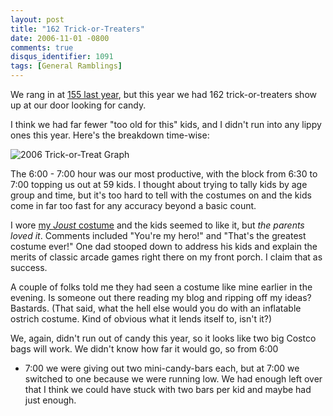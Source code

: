 ```yaml
---
layout: post
title: "162 Trick-or-Treaters"
date: 2006-11-01 -0800
comments: true
disqus_identifier: 1091
tags: [General Ramblings]
---
```

We rang in at [155 last
year](/archive/2005/11/01/155-trick-or-treaters.aspx), but this year we
had 162 trick-or-treaters show up at our door looking for candy.
 
 I think we had far fewer "too old for this" kids, and I didn't run into
any lippy ones this year. Here's the breakdown time-wise:
 
 ![2006 Trick-or-Treat
Graph](https://hyqi8g.dm2304.livefilestore.com/y2phDDUT9TAjH22H23rFvnADPKeMnoebt3DGahFLqIDErzNuEzwEiui1a4CqRcDrPmj6NcbrHGRmqbLe7SFWwEtS4_MZr9UefI-RzTRy0GKHOM/20061101trickortreatgraph.gif?psid=1)
 
 The 6:00 - 7:00 hour was our most productive, with the block from 6:30
to 7:00 topping us out at 59 kids. I thought about trying to tally kids
by age group and time, but it's too hard to tell with the costumes on
and the kids come in far too fast for any accuracy beyond a basic
count.
 
 I wore [my *Joust*
costume](/archive/2006/10/31/halloween-2006---joust.aspx) and the kids
seemed to like it, but *the parents loved it*. Comments included "You're
my hero!" and "That's the greatest costume ever!" One dad stooped down
to address his kids and explain the merits of classic arcade games right
there on my front porch. I claim that as success.
 
 A couple of folks told me they had seen a costume like mine earlier in
the evening. Is someone out there reading my blog and ripping off my
ideas? Bastards. (That said, what the hell else would you do with an
inflatable ostrich costume. Kind of obvious what it lends itself to,
isn't it?)
 
 We, again, didn't run out of candy this year, so it looks like two big
Costco bags will work. We didn't know how far it would go, so from 6:00
- 7:00 we were giving out two mini-candy-bars each, but at 7:00 we
switched to one because we were running low. We had enough left over
that I think we could have stuck with two bars per kid and maybe had
just enough.
